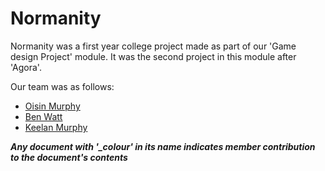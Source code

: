 # Normanity
Normanity was a first year college project made as part of our 'Game design Project' module.
It was the second project in this module after 'Agora'.

Our team was as follows:
- [Oisin Murphy](https://github.com/Slamacy/)
- [Ben Watt](https://www.facebook.com/ben.watt.792)
- [Keelan Murphy](https://www.linkedin.com/in/keelan-murphy-1b657211b/)

***Any document with '_colour' in its name indicates member contribution to the document's contents***